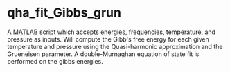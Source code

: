 # qha_fit_Gibbs_grun
A MATLAB script which accepts energies, frequencies, temperature, and pressure as inputs. Will compute the Gibb's free energy for each given temperature and pressure using the Quasi-harmonic approximation and the Grueneisen parameter. A double-Murnaghan equation of state fit is performed on the gibbs energies.
